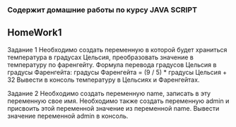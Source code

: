 ### Содержит домашние работы по курсу JAVA SCRIPT
## HomeWork1
Задание 1
Необходимо создать переменную в которой будет храниться температура в градусах Цельсия, преобразовать значение в температуру по фаренгейту.
Формула перевода градусов Цельсия в градусы Фаренгейта: градусы Фаренгейта = (9 / 5) * градусы Цельсия + 32
Вывести в консоль температуру в Цельсиях и Фаренгейтах.

Задание 2
Необходимо создать переменную name, записать в эту переменную свое имя. Необходимо также создать переменную admin и присвоить этой переменной значение из переменной name. Вывести значение переменной admin в консоль.